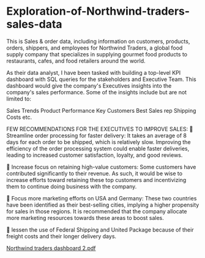 # Exploration-of-Northwind-traders-sales-data
This is Sales &amp; order data, including information on customers, products, orders, shippers, and employees for Northwind Traders, a global food supply company that specializes in supplying gourmet food products to restaurants, cafes, and food retailers around the world.  

As their data analyst, I have been tasked with building a top-level KPI dashboard with SQL queries for the stakeholders and Executive Team. This dashboard would give the company's Executives insights into the company's sales performance. Some of the insights include but are not limited to:

Sales Trends
Product Performance
Key Customers
Best Sales rep
Shipping Costs etc.

FEW RECOMMENDATIONS FOR THE EXECUTIVES TO IMPROVE SALES: 
📍 Streamline order processing for faster delivery: It takes an average of 8 days for each order to be shipped, which is relatively slow. Improving the efficiency of the order processing system could enable faster deliveries, leading to increased customer satisfaction, loyalty, and good reviews.

📍 Increase focus on retaining high-value customers: Some customers have contributed significantly to their revenue. As such, it would be wise to increase efforts toward retaining these top customers and incentivizing them to continue doing business with the company.

📍 Focus more marketing efforts on USA and Germany: These two countries have been identified as their best-selling cities, implying a higher propensity for sales in those regions. It is recommended that the company allocate more marketing resources towards these areas to boost sales.

📍 lessen the use of Federal Shipping and United Package because of their freight costs and their longer delivery days.

[Northwind traders dashboard 2.pdf](https://github.com/Benadine30/Exploration-of-Norhwind-traders-sales-data/files/11612315/Northwind.traders.dashboard.2.pdf)

